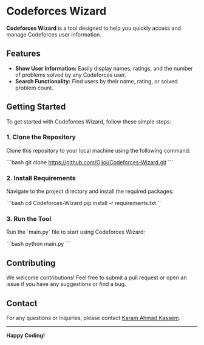 # Codeforces Wizard

**Codeforces Wizard** is a tool designed to help you quickly access and manage Codeforces user information.

## Features

- **Show User Information:** Easily display names, ratings, and the number of problems solved by any Codeforces user.
- **Search Functionality:** Find users by their name, rating, or solved problem count.

## Getting Started

To get started with Codeforces Wizard, follow these simple steps:

### 1. Clone the Repository

Clone this repository to your local machine using the following command:

\`\`\`bash
git clone https://github.com/Ojjoj/Codeforces-Wizard.git
\`\`\`

### 2. Install Requirements

Navigate to the project directory and install the required packages:

\`\`\`bash
cd Codeforces-Wizard
pip install -r requirements.txt
\`\`\`

### 3. Run the Tool

Run the \`main.py\` file to start using Codeforces Wizard:

\`\`\`bash
python main.py
\`\`\`

## Contributing

We welcome contributions! Feel free to submit a pull request or open an issue if you have any suggestions or find a bug.

## Contact

For any questions or inquiries, please contact [Karam Ahmad Kassem](mailto:karam.ahmadkassem@gmail.com).

---

**Happy Coding!**
